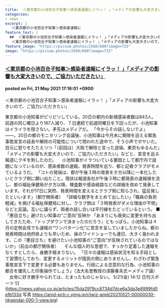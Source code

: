 ```yaml
---
title:  ＜東京都の小池百合子知事＞感染者速報にイラッ！ 」「メディアの影響も大変大きいので、ご協力いただきたい」  
categories:
- news
excerpt: |
   ＜東京都の小池百合子知事＞感染者速報に
feature_text: |
  ##  ＜東京都の小池百合子知事＞感染者速報にイラッ！ 」「メディアの影響も大変大きいので、ご協力いただきたい」  
   ＜東京都の小池百合子知事＞感染者速報にイラッ！ 」「メディアの影響も大変大きいので、ご協力いただきたい」  
feature_image: "https://picsum.photos/2560/600?image=733"
image: "https://picsum.photos/2560/600?image=733"
---
```


### [ ＜東京都の小池百合子知事＞感染者速報にイラッ！ 」「メディアの影響も大変大きいので、ご協力いただきたい」  ](https://asahi.5ch.net/test/read.cgi/newsplus/1621584961/)
#### posted on Fri, 21 May 2021 17:16:01  +0900

 ＜東京都の小池百合子知事＞感染者速報にイラッ！ 」「メディアの影響も大変大きいので、ご協力いただきたい」  

<!--more-->

東京都の小池知事がピリピリしている。20日の都内の新規感染者数は843人。前週の同じ曜日より167人減り、７日連続で前週同曜日を下回ったが、小池知事はイライラを隠さない。矛先はメディアだ。 「今からその話しないでよ」——。20日の都のモニタリング会議後、小池知事は今月末に期限を迎える緊急事態宣言の延長や解除の可能性について問われた途中で、そう小声でボヤいた。目元に怒りをたたえつつ「（前回は）大阪で解除と言った途端、東京もゆるんだ」「メディアの影響も大変大きいので、ご協力いただきたい」などと、宣言を巡る報道にクギを刺したのだ。 　小池知事がイラついている要因として都庁内で話題になっているのが、感染者数の速報。発表時間を巡り、都と記者クラブがモメているようだ。 「コトの発端は、都が午後３時の発表を夕方以降に一本化したいとクラブ側に願い出たこと。現状は報道各社が午後３時に都発表の速報値を流し、都の福祉保健局が夕方以降、検査数や感染経路などの詳細を改めて発表しています。それが17日に突然、発表時間を変えるとクラブ側に知らされ、猛反発したといいます」（都庁関係者） 「詳細な数字をまとめて出したい」「職員の負担軽減」を掲げる福祉保健局に対し、クラブ側は「３時発表がダメな理由が不明」などと反論。互いに譲らず、両者の話し合いは平行線をたどっているという。 ■「悪目立ち」避けたい知事の“ご意向”反映か 「あまりにも唐突に変更を持ち出してきたため、『トップダウンで決まったのだろう』ともっぱら。小池知事は４月の定例会見でも速報の“ワンパターン化”に苦言を呈していましたからね。都の発表時間は他府県よりも早いため、昼のワイドショーでも連日、大きく扱われます。この『悪目立ち』を避けたい小池知事の“ご意向”が反映されているのではないか」（前出の都庁関係者） 　そんな個人的な思惑で、すっかり定着した速報をなくすとしたら、身勝手極まりない。 「日々の速報は感染状況を知る手段として習慣化しており、変更するメリットが国民の側にありませんし、わざわざ緊急事態宣言下で変更する必要もありません。行政による恣意的な行為、小池知事の都合を優先した印象操作でしょう」（法大名誉教授の須藤春夫氏＝メディア論） 　女帝に好き勝手やられては、たまったものじゃない。 5/21(金) 14:12 日刊スポーツ ![](https://news.yahoo.co.jp/articles/15da2979cc8734d7dce6a3da3e8999fd0efb133d 写真 https://amd-pctr.c.yimg.jp/r/iwiz-amd/20210521-00000030-nkgendai-000-1-view.jpg)
